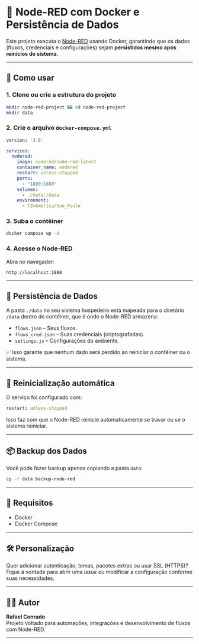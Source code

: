 # 🧠 Node-RED com Docker e Persistência de Dados

Este projeto executa o [Node-RED](https://nodered.org/) usando Docker, garantindo que os dados (fluxos, credenciais e configurações) sejam **persistidos mesmo após reinícios do sistema**.

---

## 🚀 Como usar

### 1. Clone ou crie a estrutura do projeto

```bash
mkdir node-red-project && cd node-red-project
mkdir data
```

### 2. Crie o arquivo `docker-compose.yml`

```yaml
version: '3.8'

services:
  nodered:
    image: nodered/node-red:latest
    container_name: nodered
    restart: unless-stopped
    ports:
      - "1880:1880"
    volumes:
      - ./data:/data
    environment:
      - TZ=America/Sao_Paulo
```

### 3. Suba o contêiner

```bash
docker compose up -d
```

### 4. Acesse o Node-RED

Abra no navegador:

```
http://localhost:1880
```

---

## 💾 Persistência de Dados

A pasta `./data` no seu sistema hospedeiro está mapeada para o diretório `/data` dentro do contêiner, que é onde o Node-RED armazena:

- `flows.json` – Seus fluxos.
- `flows_cred.json` – Suas credenciais (criptografadas).
- `settings.js` – Configurações do ambiente.

✅ Isso garante que nenhum dado será perdido ao reiniciar o contêiner ou o sistema.

---

## 🔄 Reinicialização automática

O serviço foi configurado com:

```yaml
restart: unless-stopped
```

Isso faz com que o Node-RED reinicie automaticamente se travar ou se o sistema reiniciar.

---

## 📦 Backup dos Dados

Você pode fazer backup apenas copiando a pasta `data`:

```bash
cp -r data backup-node-red
```

---

## 📌 Requisitos

- Docker
- Docker Compose

---

## 🛠️ Personalização

Quer adicionar autenticação, temas, pacotes extras ou usar SSL (HTTPS)? Fique à vontade para abrir uma _issue_ ou modificar a configuração conforme suas necessidades.

---

## 🧑‍💻 Autor

**Rafael Conrado**  
Projeto voltado para automações, integrações e desenvolvimento de fluxos com Node-RED.

---